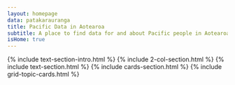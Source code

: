 ```yaml
---
layout: homepage
data: patakarauranga
title: Pacific Data in Aotearoa
subtitle: A place to find data for and about Pacific people in Aotearoa.
isHome: true
---
```


[//]: # "the homepage layout is made up of a set of components. Choose components from the include file. These are added into the default layout, which has a heading and main section which pull the title info in the YAML config above in."

{% include text-section-intro.html %}
{% include 2-col-section.html %}
{% include text-section.html %}
{% include cards-section.html %}
{% include grid-topic-cards.html %}